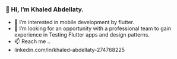### 👋 Hi, I’m Khaled Abdellaty.
- 👀 I’m interested in mobile development by flutter.
- 💞️ I’m looking for an opportunity with a professional team to gain experience in Testing Flutter apps and design patterns.
- 📫 Reach me .. 
- linkedin.com/in/khaled-abdellaty-274768225


<!---
KhaledAbdellaty/KhaledAbdellaty is a ✨ special ✨ repository because its `README.md` (this file) appears on your GitHub profile.
You can click the Preview link to take a look at your changes.
--->
